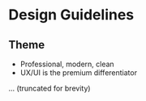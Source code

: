 # Design Guidelines

## Theme
- Professional, modern, clean
- UX/UI is the premium differentiator

... (truncated for brevity)
